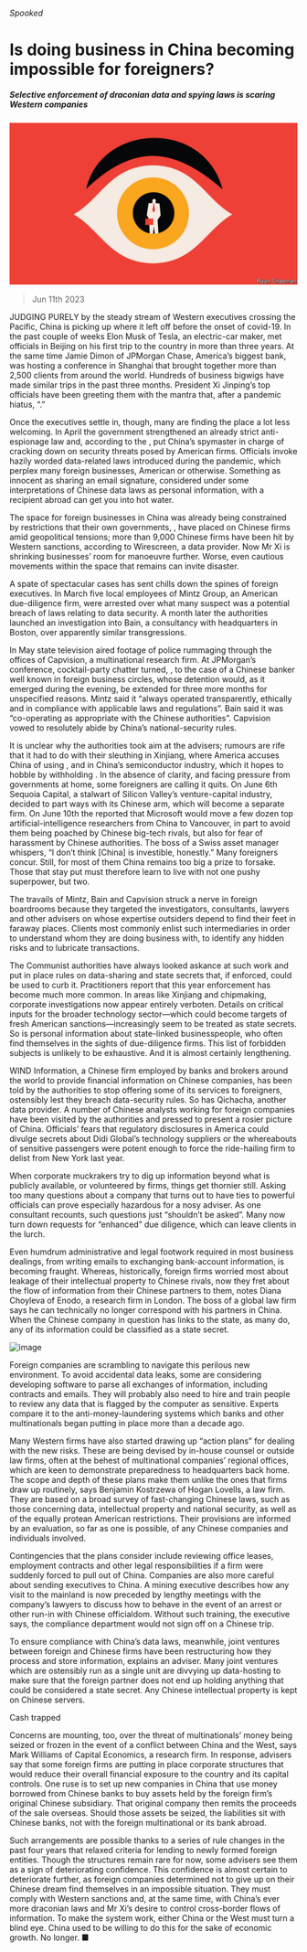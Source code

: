 ###### Spooked

# Is doing business in China becoming impossible for foreigners? 

##### Selective enforcement of draconian data and spying laws is scaring Western companies 

![image](images/20230617_WBD001.jpg) 

> Jun 11th 2023 

JUDGING PURELY by the steady stream of Western executives crossing the Pacific, China is picking up where it left off before the onset of covid-19. In the past couple of weeks Elon Musk of Tesla, an electric-car maker, met officials in Beijing on his first trip to the country in more than three years. At the same time Jamie Dimon of JPMorgan Chase, America’s biggest bank, was hosting a conference in Shanghai that brought together more than 2,500 clients from around the world. Hundreds of business bigwigs have made similar trips in the past three months. President Xi Jinping’s top officials have been greeting them with the mantra that, after a pandemic hiatus, “.” 

Once the executives settle in, though, many are finding the place a lot less welcoming. In April the government strengthened an already strict anti-espionage law and, according to the , put China’s spymaster in charge of cracking down on security threats posed by American firms. Officials invoke hazily worded data-related laws introduced during the pandemic, which perplex many foreign businesses, American or otherwise. Something as innocent as sharing an email signature, considered under some interpretations of Chinese data laws as personal information, with a recipient abroad can get you into hot water. 

The space for foreign businesses in China was already being constrained by restrictions that their own governments, , have placed on Chinese firms amid geopolitical tensions; more than 9,000 Chinese firms have been hit by Western sanctions, according to Wirescreen, a data provider. Now Mr Xi is shrinking businesses’ room for manoeuvre further. Worse, even cautious movements within the space that remains can invite disaster. 

A spate of spectacular cases has sent chills down the spines of foreign executives. In March five local employees of Mintz Group, an American due-diligence firm, were arrested over what many suspect was a potential breach of laws relating to data security. A month later the authorities launched an investigation into Bain, a consultancy with headquarters in Boston, over apparently similar transgressions. 

In May state television aired footage of police rummaging through the offices of Capvision, a multinational research firm. At JPMorgan’s conference, cocktail-party chatter turned, , to the case of a Chinese banker well known in foreign business circles, whose detention would, as it emerged during the evening, be extended for three more months for unspecified reasons. Mintz said it “always operated transparently, ethically and in compliance with applicable laws and regulations”. Bain said it was “co-operating as appropriate with the Chinese authorities”. Capvision vowed to resolutely abide by China’s national-security rules.

It is unclear why the authorities took aim at the advisers; rumours are rife that it had to do with their sleuthing in Xinjiang, where America accuses China of using , and in China’s semiconductor industry, which it hopes to hobble by withholding . In the absence of clarity, and facing pressure from governments at home, some foreigners are calling it quits. On June 6th Sequoia Capital, a stalwart of Silicon Valley’s venture-capital industry, decided to part ways with its Chinese arm, which will become a separate firm. On June 10th the  reported that Microsoft would move a few dozen top artificial-intelligence researchers from China to Vancouver, in part to avoid them being poached by Chinese big-tech rivals, but also for fear of harassment by Chinese authorities. The boss of a Swiss asset manager whispers, “I don’t think [China] is investible, honestly.” Many foreigners concur. Still, for most of them China remains too big a prize to forsake. Those that stay put must therefore learn to live with not one pushy superpower, but two. 

The travails of Mintz, Bain and Capvision struck a nerve in foreign boardrooms because they targeted the investigators, consultants, lawyers and other advisers on whose expertise outsiders depend to find their feet in faraway places. Clients most commonly enlist such intermediaries in order to understand whom they are doing business with, to identify any hidden risks and to lubricate transactions. 

The Communist authorities have always looked askance at such work and put in place rules on data-sharing and state secrets that, if enforced, could be used to curb it. Practitioners report that this year enforcement has become much more common. In areas like Xinjiang and chipmaking, corporate investigations now appear entirely verboten. Details on critical inputs for the broader technology sector—which could become targets of fresh American sanctions—increasingly seem to be treated as state secrets. So is personal information about state-linked businesspeople, who often find themselves in the sights of due-diligence firms. This list of forbidden subjects is unlikely to be exhaustive. And it is almost certainly lengthening.

WIND Information, a Chinese firm employed by banks and brokers around the world to provide financial information on Chinese companies, has been told by the authorities to stop offering some of its services to foreigners, ostensibly lest they breach data-security rules. So has Qichacha, another data provider. A number of Chinese analysts working for foreign companies have been visited by the authorities and pressed to present a rosier picture of China. Officials’ fears that regulatory disclosures in America could divulge secrets about Didi Global’s technology suppliers or the whereabouts of sensitive passengers were potent enough to force the ride-hailing firm to delist from New York last year. 

When corporate muckrakers try to dig up information beyond what is publicly available, or volunteered by firms, things get thornier still. Asking too many questions about a company that turns out to have ties to powerful officials can prove especially hazardous for a nosy adviser. As one consultant recounts, such questions just “shouldn’t be asked”. Many now turn down requests for “enhanced” due diligence, which can leave clients in the lurch. 

Even humdrum administrative and legal footwork required in most business dealings, from writing emails to exchanging bank-account information, is becoming fraught. Whereas, historically, foreign firms worried most about leakage of their intellectual property to Chinese rivals, now they fret about the flow of information from their Chinese partners to them, notes Diana Choyleva of Enodo, a research firm in London. The boss of a global law firm says he can technically no longer correspond with his partners in China. When the Chinese company in question has links to the state, as many do, any of its information could be classified as a state secret. 

![image](images/20230617_WBD002.jpg) 


Foreign companies are scrambling to navigate this perilous new environment. To avoid accidental data leaks, some are considering developing software to parse all exchanges of information, including contracts and emails. They will probably also need to hire and train people to review any data that is flagged by the computer as sensitive. Experts compare it to the anti-money-laundering systems which banks and other multinationals began putting in place more than a decade ago. 

Many Western firms have also started drawing up “action plans” for dealing with the new risks. These are being devised by in-house counsel or outside law firms, often at the behest of multinational companies’ regional offices, which are keen to demonstrate preparedness to headquarters back home. The scope and depth of these plans make them unlike the ones that firms draw up routinely, says Benjamin Kostrzewa of Hogan Lovells, a law firm. They are based on a broad survey of fast-changing Chinese laws, such as those concerning data, intellectual property and national security, as well as of the equally protean American restrictions. Their provisions are informed by an evaluation, so far as one is possible, of any Chinese companies and individuals involved. 

Contingencies that the plans consider include reviewing office leases, employment contracts and other legal responsibilities if a firm were suddenly forced to pull out of China. Companies are also more careful about sending executives to China. A mining executive describes how any visit to the mainland is now preceded by lengthy meetings with the company’s lawyers to discuss how to behave in the event of an arrest or other run-in with Chinese officialdom. Without such training, the executive says, the compliance department would not sign off on a Chinese trip.

To ensure compliance with China’s data laws, meanwhile, joint ventures between foreign and Chinese firms have been restructuring how they process and store information, explains an adviser. Many joint ventures which are ostensibly run as a single unit are divvying up data-hosting to make sure that the foreign partner does not end up holding anything that could be considered a state secret. Any Chinese intellectual property is kept on Chinese servers.

Cash trapped

Concerns are mounting, too, over the threat of multinationals’ money being seized or frozen in the event of a conflict between China and the West, says Mark Williams of Capital Economics, a research firm. In response, advisers say that some foreign firms are putting in place corporate structures that would reduce their overall financial exposure to the country and its capital controls. One ruse is to set up new companies in China that use money borrowed from Chinese banks to buy assets held by the foreign firm’s original Chinese subsidiary. That original company then remits the proceeds of the sale overseas. Should those assets be seized, the liabilities sit with Chinese banks, not with the foreign multinational or its bank abroad. 

Such arrangements are possible thanks to a series of rule changes in the past four years that relaxed criteria for lending to newly formed foreign entities. Though the structures remain rare for now, some advisers see them as a sign of deteriorating confidence. This confidence is almost certain to deteriorate further, as foreign companies determined not to give up on their Chinese dream find themselves in an impossible situation. They must comply with Western sanctions and, at the same time, with China’s ever more draconian laws and Mr Xi’s desire to control cross-border flows of information. To make the system work, either China or the West must turn a blind eye. China used to be willing to do this for the sake of economic growth. No longer. ■


